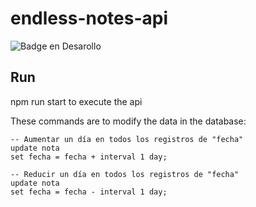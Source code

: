 # endless-notes-api
![Badge en Desarollo](https://img.shields.io/badge/STATUS-EN%20DESAROLLO-green)

## Run

npm run start to execute the api

These commands are to modify the data in the database:

```
-- Aumentar un día en todos los registros de "fecha"
update nota
set fecha = fecha + interval 1 day;

-- Reducir un día en todos los registros de "fecha"
update nota
set fecha = fecha - interval 1 day;

